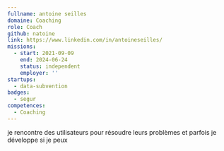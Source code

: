 ```yaml
---
fullname: antoine seilles
domaine: Coaching
role: Coach
github: natoine
link: https://www.linkedin.com/in/antoineseilles/
missions:
  - start: 2021-09-09
    end: 2024-06-24
    status: independent
    employer: ''
startups:
  - data-subvention
badges:
  - segur
competences:
  - Coaching
---
```

je rencontre des utilisateurs pour résoudre leurs problèmes et parfois je développe si je peux
